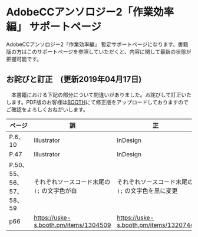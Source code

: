 # AdobeCCアンソロジー2「作業効率編」 サポートページ
AdobeCCアンソロジー2「作業効率編」 暫定サポートページになります。書籍版の方はこのサポートページを参照していただくと、内容に関して最新の状態が把握可能です。

## お詫びと訂正　(更新2019年04月17日)
　本書籍における下記の部分について間違いがありました。お詫びして訂正いたします。PDF版のお客様は[BOOTH](https://466548.booth.pm/)にて修正版をアップロードしておりますのでご確認をよろしくおねがいします。


| ページ | 誤 | 正 |
| - |-|-|
|P.6、10|Illustrator|InDesign|
|P.47|Illustrator|InDesign|
|P.50、55、56、57、58、59|それぞれソースコード末尾の ` ); ` の文字色が白|それぞれソースコード末尾の ` ); ` の文字色を黒に変更|
|p66|https://uske-s.booth.pm/items/1304509|https://uske-s.booth.pm/items/1320744|
